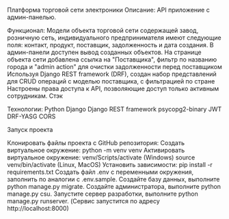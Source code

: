 Платформа торговой сети электроники
Описание:
API приложение с админ-панелью.

Функционал:
Модели объекта торговой сети содержащей завод, розничную сеть, индивидуального предпринимателя имеют следующие поля:
контакт, продукт, поставщик, задолженность и дата создания.
В админ-панели доступен вывод созданных объектов.
На странице объекта сети добавлена ссылка на "Поставщика", фильтр по названию города и "admin action" для очистки задолженности перед поставщиком
Используя Django REST framework (DRF), создан набор представлений для CRUD операций с моделью поставщика, с фильтрацией по стране
Настроены права доступа к API, позволяющие доступ только активным сотрудникам.
Стэк
   

Технологии:
Python
Django
Django REST framework
psycopg2-binary
JWT
DRF-YASG
CORS

Запуск проекта

Клонировать файлы проекта с GitHub репозитория:
Создать виртуальное окружение:
python -m venv venv
Активировать виртуальное окружение:
venv/Scripts/activate (Windows)
source venv/bin/activate (Linux, MacOS)
Установить зависимости:
pip install -r requirements.txt
Создать файл .env c переменными окружения, заполнить по аналогии с .env.sample.
Создайте базу данных, выполните python manage.py migrate.
Создайте администратора, выполните python manage.py csu.
Запустите сервер разработки, выполните python manage.py runserver. (Сервис запустится по адресу http://localhost:8000)
